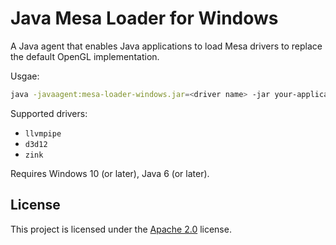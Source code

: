 # Java Mesa Loader for Windows

A Java agent that enables Java applications to load Mesa drivers to replace the default OpenGL implementation.

Usgae:

```bash
java -javaagent:mesa-loader-windows.jar=<driver name> -jar your-application.jar ...
```

Supported drivers:

* `llvmpipe`
* `d3d12`
* `zink`

Requires Windows 10 (or later), Java 6 (or later).

## License

This project is licensed under the [Apache 2.0](https://www.apache.org/licenses/LICENSE-2.0.txt) license.

